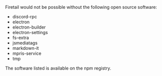 Firetail would not be possible without the following open source software:

- discord-rpc
- electron
- electron-builder
- electron-settings
- fs-extra
- jsmediatags
- markdown-it
- mpris-service
- tmp

The software listed is available on the npm registry.